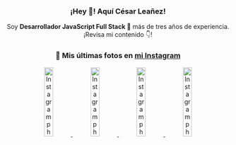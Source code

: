 <div align="center">

<h3>¡Hey 👋! Aquí César Leañez!</h3>

<p>Soy <strong>Desarrollador JavaScript Full Stack 🚀</strong> más de tres años de experiencia.<br />¡Revisa mi contenido 👇!</p>

### 📸 Mis últimas fotos en [mi Instagram](https://instagram.com/cesarsoftware.dev)


<a href='https://instagram.com/p/DNo_bfvu6ig' target='_blank'>
  <img width='20%' src='https://scontent.cdninstagram.com/v/t51.82787-15/535956815_17929139298097059_6575882262154849022_n.jpg?stp=dst-jpg_e15_tt6&_nc_cat=111&ig_cache_key=MzcwNDQ4OTY1OTk1NTEyODQ4MA%3D%3D.3-ccb1-7&ccb=1-7&_nc_sid=58cdad&efg=eyJ2ZW5jb2RlX3RhZyI6InhwaWRzLjcyMHgxMjgwLnNkci5DMyJ9&_nc_ohc=oqhfI-EJZWoQ7kNvwEmQ0SS&_nc_oc=AdkSYtL370ZEeMwmuZD9NiaNF7hUyC8DZN5hcpqpH6lJ1WEb35Jf4qvI-Ls21VVrNVc&_nc_ad=z-m&_nc_cid=1478&_nc_zt=23&_nc_ht=scontent.cdninstagram.com&_nc_gid=ZXSwCNrz_boi9o_nn5gKkg&oh=00_AfWVjm5RhDEKYERB8Z70i5CZT31PtREG0zWpi70_1NFG1A&oe=68BAD3FB' alt='Instagram photo' />
</a>
<a href='https://instagram.com/p/DKcTQWgxLum' target='_blank'>
  <img width='20%' src='https://instagram.frak4-2.fna.fbcdn.net/v/t51.2885-15/503849034_17919602952097059_4092165478866362923_n.jpg?stp=dst-jpg_e35_tt6&efg=eyJ2ZW5jb2RlX3RhZyI6IkZFRUQuaW1hZ2VfdXJsZ2VuLjE0NDB4MTQ0NS5zZHIuZjc1NzYxLmRlZmF1bHRfaW1hZ2UuYzIifQ&_nc_ht=instagram.frak4-2.fna.fbcdn.net&_nc_cat=103&_nc_oc=Q6cZ2QFLHxUjwmzQLJ0SoChHaUHld6eI5J6dQVb6tJ9Z5zhssYc_XrECQrsjR5M5LYYK1WU&_nc_ohc=tvwTeVMiVcUQ7kNvwGKw4pV&_nc_gid=ZXSwCNrz_boi9o_nn5gKkg&edm=ACWDqb8BAAAA&ccb=7-5&ig_cache_key=MzY0Njg3NDQ4NDgzMDY4MjAyMg%3D%3D.3-ccb7-5&oh=00_AfXLp9uUa3uukdQYcQkiyYybwcs4T1j2XnedBj7_CvzhVQ&oe=68BAC0E5&_nc_sid=ee9879' alt='Instagram photo' />
</a>
<a href='https://instagram.com/p/DKcTCZnuO-S' target='_blank'>
  <img width='20%' src='https://scontent.cdninstagram.com/v/t51.75761-15/503168549_17919602796097059_3346483577265803486_n.jpg?stp=dst-jpg_e15_tt6&_nc_cat=105&ig_cache_key=MzY0Njg3MzUyNjA5NTkwMDU2Mg%3D%3D.3-ccb1-7&ccb=1-7&_nc_sid=58cdad&efg=eyJ2ZW5jb2RlX3RhZyI6InhwaWRzLjE5MTZ4MTA3OC5zZHIuQzMifQ%3D%3D&_nc_ohc=e_JzIOCdRYYQ7kNvwEp50kI&_nc_oc=AdmpoNQyNTQCTs6vGNSulOiHdsMRXosxhGm7nYPthOS7VCSun7kopqVa2EqYyJtg-y8&_nc_ad=z-m&_nc_cid=1478&_nc_zt=23&_nc_ht=scontent.cdninstagram.com&_nc_gid=ZXSwCNrz_boi9o_nn5gKkg&oh=00_AfXm-4oIzyDGXk33HDaF3pxC8mDfkRTa2Dya8nlPFC2tCQ&oe=68BAC763' alt='Instagram photo' />
</a>
<a href='https://instagram.com/p/DIt9Oknp-PZ' target='_blank'>
  <img width='20%' src='https://instagram.frak4-2.fna.fbcdn.net/v/t51.2885-15/491444712_17914409433097059_55076089485466172_n.jpg?stp=dst-jpg_e35_tt6&efg=eyJ2ZW5jb2RlX3RhZyI6IkZFRUQuaW1hZ2VfdXJsZ2VuLjU1MngzNDEuc2RyLmY3NTc2MS5kZWZhdWx0X2ltYWdlLmMyIn0&_nc_ht=instagram.frak4-2.fna.fbcdn.net&_nc_cat=103&_nc_oc=Q6cZ2QFLHxUjwmzQLJ0SoChHaUHld6eI5J6dQVb6tJ9Z5zhssYc_XrECQrsjR5M5LYYK1WU&_nc_ohc=lwVOWfJSSCsQ7kNvwExiE4o&_nc_gid=ZXSwCNrz_boi9o_nn5gKkg&edm=ACWDqb8BAAAA&ccb=7-5&ig_cache_key=MzYxNTgxNTM1ODA3ODI0Nzg5Nw%3D%3D.3-ccb7-5&oh=00_AfVwgY4-nD_X75GoduJT2cj5C5nKWSQ8Rk0ZsZ6JiEP8XQ&oe=68BAB4EB&_nc_sid=ee9879' alt='Instagram photo' />
</a>

</div>
